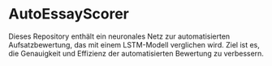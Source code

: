 # AutoEssayScorer
Dieses Repository enthält ein neuronales Netz zur automatisierten Aufsatzbewertung, das mit einem LSTM-Modell verglichen wird. Ziel ist es, die Genauigkeit und Effizienz der automatisierten Bewertung zu verbessern.
